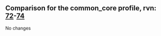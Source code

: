 ## Comparison for the common_core profile, rvn: [72](https://github.com/PRO100KatYT/FortniteProfileRevisions/tree/main/profiles/common_core/72%20common_core.json)-[74](https://github.com/PRO100KatYT/FortniteProfileRevisions/tree/main/profiles/common_core/74%20common_core.json)

No changes
